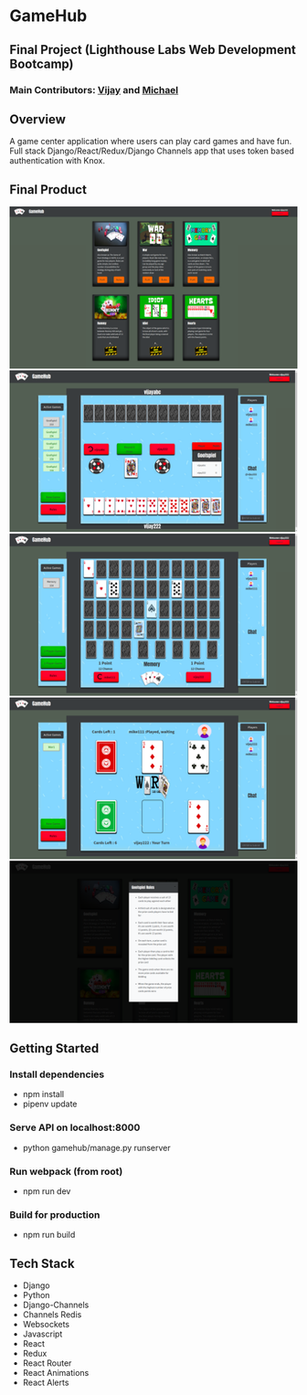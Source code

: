 # GameHub

## Final Project (Lighthouse Labs Web Development Bootcamp)

### Main Contributors: [Vijay](https://github.com/gitvijayy) and [Michael](https://github.com/michaelt448)

## Overview

A game center application where users can play card games and have fun. Full stack Django/React/Redux/Django Channels app that uses token based authentication with Knox.

## Final Product

!["Landing Page"](https://github.com/gitvijayy/gamehub/blob/master/docs/landing.png?raw=true)
!["Goofspiel"](https://github.com/gitvijayy/gamehub/blob/master/docs/goofspiel.png?raw=true)
!["Memory"](https://github.com/gitvijayy/gamehub/blob/master/docs/memory.png?raw=true)
!["War"](https://github.com/gitvijayy/gamehub/blob/master/docs/war.png?raw=true)
!["Rules"](https://github.com/gitvijayy/gamehub/blob/master/docs/rules.png?raw=true)

## Getting Started

### Install dependencies

- npm install
- pipenv update

### Serve API on localhost:8000

- python gamehub/manage.py runserver

### Run webpack (from root)

- npm run dev

### Build for production

- npm run build

## Tech Stack

- Django
- Python
- Django-Channels
- Channels Redis
- Websockets
- Javascript
- React
- Redux
- React Router
- React Animations
- React Alerts